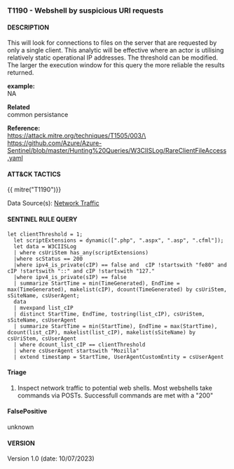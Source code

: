 ### T1190 - Webshell by suspicious URI requests

#### DESCRIPTION

This will look for connections to files on the server that are requested by only a single client.
This analytic will be effective where an actor is utilising relatively static operational IP addresses. The threshold can be modified.
The larger the execution window for this query the more reliable the results returned.

**example:**\
NA

**Related**\
common persistance

**Reference:**\
https://attack.mitre.org/techniques/T1505/003/\
https://github.com/Azure/Azure-Sentinel/blob/master/Hunting%20Queries/W3CIISLog/RareClientFileAccess.yaml

#### ATT&CK TACTICS

{{ mitre("T1190")}}

Data Source(s): [Network Traffic](https://attack.mitre.org/datasources/DS0029/)

#### SENTINEL RULE QUERY

```
let clientThreshold = 1;
  let scriptExtensions = dynamic([".php", ".aspx", ".asp", ".cfml"]);
  let data = W3CIISLog
  | where csUriStem has_any(scriptExtensions)
  |where scStatus == 200
  |where ipv4_is_private(cIP) == false and  cIP !startswith "fe80" and cIP !startswith "::" and cIP !startswith "127."
  |where ipv4_is_private(sIP) == false   
  | summarize StartTime = min(TimeGenerated), EndTime = max(TimeGenerated), makelist(cIP), dcount(TimeGenerated) by csUriStem, sSiteName, csUserAgent;
  data
  | mvexpand list_cIP
  | distinct StartTime, EndTime, tostring(list_cIP), csUriStem, sSiteName, csUserAgent
  | summarize StartTime = min(StartTime), EndTime = max(StartTime), dcount(list_cIP), makelist(list_cIP), makelist(sSiteName) by csUriStem, csUserAgent
  | where dcount_list_cIP == clientThreshold 
  | where csUserAgent startswith "Mozilla"
  | extend timestamp = StartTime, UserAgentCustomEntity = csUserAgent    
```

#### Triage

1. Inspect network traffic to potential web shells. Most webshells take commands via POSTs. Successfull commands are met with a "200"

#### FalsePositive

unknown

#### VERSION

Version 1.0 (date: 10/07/2023)
